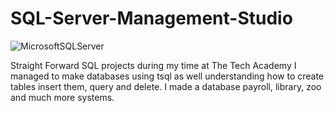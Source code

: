 # SQL-Server-Management-Studio
![MicrosoftSQLServer](https://img.shields.io/badge/Microsoft%20SQL%20Server-CC2927?style=for-the-badge&logo=microsoft%20sql%20server&logoColor=white)

Straight Forward SQL projects during my time at The Tech Academy 
I managed to make databases using tsql as well understanding how to create tables insert them, query and delete. I made a database payroll, library, zoo and much more systems.
